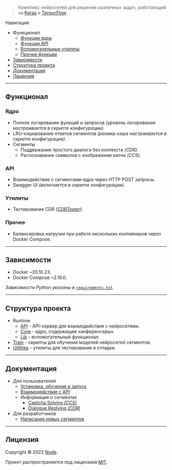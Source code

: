 
> Комплекс нейросетей для решения различных задач, работающий на [Keras](https://keras.io/) и [TensorFlow](https://www.tensorflow.org/).

Навигация:

- Функционал
  - [Функции ядра](#ядро)
  - [Функции API](#api)
  - [Вспомогательные утилиты](#утилиты)
  - [Прочие функции](#прочее)
- [Зависимости](#зависимости)
- [Структура проекта](#структура-проекта)
- [Документация](#документация)
- [Лицензия](#лицензия)

---

## Функционал

### Ядро

- Полное логирование функций и запросов *(уровень логирования настраивается в скрипте конфигурации)*.
- LRU-кэширование ответов сегментов *(размер кэша настраивается в скрипте конфигурации)*.
- Сегменты
  - Поддержание простого диалога без контекста *(CDR)*.
  - Распознавание символов с изображения капчи *(CCS)*.

### API

- Взаимодействие с сегментами ядра через HTTP POST запросы.
- Swagger UI *(включается в скрипте конфигурации)*.

### Утилиты

- Тестирование CDR *([CDRTester](utilities/cdr_tester.sh))*.

### Прочее

- Балансировка нагрузки при работе нескольких контейнеров через Docker Compose.

---

## Зависимости

- Docker ~20.10.23.
- Docker Compose ~2.16.0.

*Зависимости Python указаны в [`requirements.txt`](requirements.txt).*

---

## Структура проекта

- Runtime
  - [API](runtime/api) - API-сервер для взаимодействия с нейросетями.
  - [Core](runtime/core) - ядро, содержащее «инференсеры».
  - [Lib](runtime/lib) - вспомогательный функционал.
- [Train](train) - скрипты для обучения моделей нейросетей сегментов.
- [Utilities](utilities) - утилиты для тестирования и отладки.

---

## Документация

- Для пользователей
  - [Установка, обучение и запуск](docs/user/startup/startup.md)
  - [Взаимодействие с API](docs/user/startup/api.md)
  - Информация о сегментах
    - [Captcha Solving *(CCS)*](docs/user/segments/captcha_solving/info.md)
    - [Dialogue Replying *(CDR)*](docs/user/segments/dialogue_replying/info.md)
- Для разработчиков
  - [Написание новых сегментов](docs/dev/write_new_segments.md)

---

## Лицензия

Copyright © 2022 [Node](https://github.com/NodesLab).

Проект распространяется под лицензией [MIT](license).
